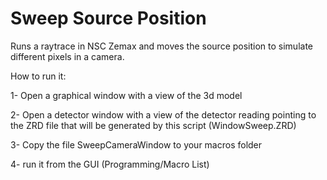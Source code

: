 # Sweep Source Position

Runs a raytrace in NSC Zemax and moves the source position to simulate different pixels in a camera.

How to run it:

1- Open a graphical window with a view of the 3d model

2- Open a detector window with a view of the detector reading pointing to the ZRD file that will be generated by this script (WindowSweep.ZRD)

3- Copy the file SweepCameraWindow to your macros folder

4- run it from the GUI (Programming/Macro List)
